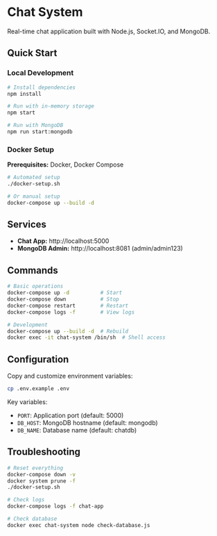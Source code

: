 # Chat System

Real-time chat application built with Node.js, Socket.IO, and MongoDB.

## Quick Start

### Local Development
```bash
# Install dependencies
npm install

# Run with in-memory storage
npm start

# Run with MongoDB
npm run start:mongodb
```

### Docker Setup
**Prerequisites:** Docker, Docker Compose

```bash
# Automated setup
./docker-setup.sh

# Or manual setup
docker-compose up --build -d
```

## Services

- **Chat App:** http://localhost:5000
- **MongoDB Admin:** http://localhost:8081 (admin/admin123)

## Commands

```bash
# Basic operations
docker-compose up -d          # Start
docker-compose down           # Stop
docker-compose restart        # Restart
docker-compose logs -f        # View logs

# Development
docker-compose up --build -d  # Rebuild
docker exec -it chat-system /bin/sh  # Shell access
```

## Configuration

Copy and customize environment variables:
```bash
cp .env.example .env
```

Key variables:
- `PORT`: Application port (default: 5000)
- `DB_HOST`: MongoDB hostname (default: mongodb)
- `DB_NAME`: Database name (default: chatdb)

## Troubleshooting

```bash
# Reset everything
docker-compose down -v
docker system prune -f
./docker-setup.sh

# Check logs
docker-compose logs -f chat-app

# Check database
docker exec chat-system node check-database.js
```
